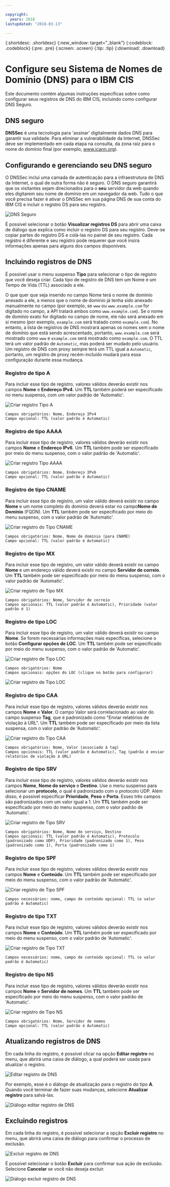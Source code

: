 ```yaml
---

copyright:
  years: 2018
lastupdated: "2018-03-13"

---
```


{:shortdesc: .shortdesc}
{:new_window: target="_blank"}
{:codeblock: .codeblock}
{:pre: .pre}
{:screen: .screen}
{:tip: .tip}
{:download: .download}

# Configure seu Sistema de Nomes de Domínio (DNS) para o IBM CIS

Este documento contém algumas instruções específicas sobre como configurar seus registros de DNS do IBM CIS, incluindo como configurar DNS Seguro.

## DNS seguro

**DNSSec** é uma tecnologia para 'assinar' digitalmente dados DNS para garantir sua validade. Para eliminar a vulnerabilidade da Internet, DNSSec deve ser implementado em cada etapa na consulta, da zona raiz para o nome do domínio final (por exemplo, www.icann.org).

## Configurando e gerenciando seu DNS seguro 

O DNSSec inclui uma camada de autenticação para a infraestrutura de DNS da Internet, o qual de outra forma não é seguro. O DNS seguro garantirá que os visitantes sejam direcionados para o **seu** servidor da web quando eles digitarem seu nome de domínio em um navegador da web. Tudo o que você precisa fazer é ativar o DNSSec em sua página DNS de sua conta do IBM CIS e incluir o registro DS para seu registro.

![DNS Seguro](images/dns/secure-dns.png)

É possível selecionar o botão **Visualizar registros DS** para abrir uma caixa de diálogo que explica como incluir o registro DS para seu registro. Deve-se copiar partes do registro DS e colá-las no painel de seu registro. Cada registro é diferente e seu registro pode requerer que você insira informações apenas para alguns dos campos disponíveis.

## Incluindo registros de DNS

É possível usar o menu suspenso **Tipo** para selecionar o tipo de registro que você deseja criar. Cada tipo de registro de DNS tem um Nome e um Tempo de Vida (TTL) associado a ele. 

O que quer que seja inserido no campo Nome terá o nome de domínio anexado a ele, a menos que o nome de domínio já tenha sido anexado manualmente no campo (por exemplo, se `www` ou `www.example.com` for digitado no campo, a API tratará ambos como `www.example.com`). Se o nome de domínio exato for digitado no campo de nome, ele não será anexado em si mesmo (por exemplo, `example.com` será tratado como `example.com`). No entanto, a lista de registros de DNS mostrará apenas os nomes sem o nome de domínio que está sendo acrescentado, portanto, `www.example.com` será mostrado como `www` e `example.com` será mostrado como `example.com`. O TTL terá um valor padrão de `Automatic`, mas poderá ser mudado pelo usuário. Um registro de DNS com proxy sempre terá um TTL igual a `Automatic`, portanto, um registro de proxy recém-incluído mudará para essa configuração durante essa mudança.

### Registro de tipo A

Para incluir esse tipo de registro, valores válidos deverão existir nos campos **Nome** e **Endereço IPv4**. Um **TTL** também poderá ser especificado no menu suspenso, com um valor padrão de 'Automatic'.

![Criar registro Tipo A](images/dns/create-a-type-record.png)

    Campos obrigatórios: Nome, Endereço IPv4
    Campo opcional: TTL (valor padrão é Automatic)

### Registro de tipo AAAA

Para incluir esse tipo de registro, valores válidos deverão existir nos campos **Nome** e **Endereço IPv6**. Um **TTL** também pode ser especificado por meio do menu suspenso, com o valor padrão de 'Automatic'.

![Criar registro Tipo AAAA](images/dns/create-aaaa-type-record.png)

    Campos obrigatórios: Nome, Endereço IPv6
    Campo opcional: TTL (valor padrão é Automatic)

### Registro de tipo CNAME

Para incluir esse tipo de registro, um valor válido deverá existir no campo **Nome** e um nome completo do domínio deverá estar no campo**Nome de Domínio** (FQDN). Um **TTL** também pode ser especificado por meio do menu suspenso, com o valor padrão de 'Automatic'.


![Criar registro do Tipo CNAME](images/dns/create-cname-type-record.png)

    Campos obrigatórios: Nome, Nome de domínio (para CNAME)
    Campo opcional: TTL (valor padrão é Automatic)


### Registro de tipo MX

Para incluir esse tipo de registro, um valor válido deverá existir no campo **Nome** e um endereço válido deverá existir no campo **Servidor de correio**. Um **TTL** também pode ser especificado por meio do menu suspenso, com o valor padrão de 'Automatic'.

![Criar registro de Tipo MX](images/dns/create-mx-type-record.png)

    Campos obrigatórios: Nome, Servidor de correio
    Campos opcionais: TTL (valor padrão é Automatic), Prioridade (valor padrão é 1)

### Registro de tipo LOC

Para incluir esse tipo de registro, um valor válido deverá existir no campo **Nome**. Se forem necessárias informações mais específicas, selecione o botão **Configurar opções de LOC**. Um **TTL** também pode ser especificado por meio do menu suspenso, com o valor padrão de 'Automatic'.

![Criar registro de Tipo LOC](images/dns/create-loc-type-record-1.png)

    Campos obrigatórios: Nome
    Campos opcionais: opções do LOC (clique no botão para configurar)

![Criar registro de Tipo LOC](images/dns/create-loc-type-record-2.png)

### Registro de tipo CAA

Para incluir esse tipo de registro, valores válidos deverão existir nos campos **Nome** e **Valor**. O campo Valor será correlacionado ao valor do campo suspenso **Tag**, que é padronizado como "Enviar relatórios de violação à URL". Um **TTL** também pode ser especificado por meio da lista suspensa, com o valor padrão de 'Automatic'.

![Criar registro do Tipo CAA](images/dns/create-caa-type-record.png)

    Campos obrigatórios: Nome, Valor (associado à tag)
    Campos opcionais: TTL (valor padrão é Automatic), Tag (padrão é enviar relatórios de violação à URL)

### Registro de tipo SRV

Para incluir esse tipo de registro, valores válidos deverão existir nos campos **Nome**, **Nome do serviço** e **Destino**. Use o menu suspenso para selecionar um **protocolo**, o qual é padronizado com o protocolo UDP. Além disso, é possível especificar **Prioridade**, **Peso** e **Porta**. Esses três campos são padronizados com um valor igual a 1. Um **TTL** também pode ser especificado por meio do menu suspenso, com o valor padrão de 'Automatic'.

![Criar registro de Tipo SRV](images/dns/create-srv-type-record.png)

    Campos obrigatórios: Nome, Nome do serviço, Destino
    Campos opcionais: TTL (valor padrão é Automatic), Protocolo (padronizado como UDP), Prioridade (padronizado como 1), Peso (padronizado como 1), Porta (padronizado como 1)

### Registro de tipo SPF

Para incluir esse tipo de registro, valores válidos deverão existir nos campos **Nome** e **Conteúdo**. Um **TTL** também pode ser especificado por meio do menu suspenso, com o valor padrão de 'Automatic'.

![Criar registro de Tipo SPF](images/dns/create-spf-type-record.png)

    Campos necessários: nome, campo de conteúdo opcional: TTL (o valor padrão é Automatic)

### Registro de tipo TXT

Para incluir esse tipo de registro, valores válidos deverão existir nos campos **Nome** e **Conteúdo**. Um **TTL** também pode ser especificado por meio do menu suspenso, com o valor padrão de 'Automatic'.

![Criar registro de Tipo TXT](images/dns/create-txt-type-record.png)

    Campos necessários: nome, campo de conteúdo opcional: TTL (o valor padrão é Automatic)

### Registro de tipo NS

Para incluir esse tipo de registro, valores válidos deverão existir nos campos **Nome** e **Servidor de nomes**. Um **TTL** também pode ser especificado por meio do menu suspenso, com o valor padrão de 'Automatic'.

![Criar registro de Tipo NS](images/dns/create-ns-type-record.png)

    Campos obrigatórios: Nome, Servidor de nomes
    Campo opcional: TTL (valor padrão é Automatic)

## Atualizando registros de DNS

Em cada linha do registro, é possível clicar na opção **Editar registro** no menu, que abrirá uma caixa de diálogo, a qual poderá ser usada para atualizar o registro.

![Editar registro de DNS](images/dns/edit-dns-record.png)

Por exemplo, esse é o diálogo de atualização para o registro do tipo **A**. Quando você terminar de fazer suas mudanças, selecione **Atualizar registro** para salvá-las.

![Diálogo editar registro de DNS](images/dns/update-dns-dialog.png)

## Excluindo registros

Em cada linha do registro, é possível selecionar a opção **Excluir registro** no menu, que abrirá uma caixa de diálogo para confirmar o processo de exclusão.

![Excluir registro de DNS](images/dns/delete-record.png)

É possível selecionar o botão **Excluir** para confirmar sua ação de exclusão. Selecione **Cancelar** se você não deseja excluir.

![Diálogo excluir registro de DNS](images/dns/delete-record-dialog.png)

